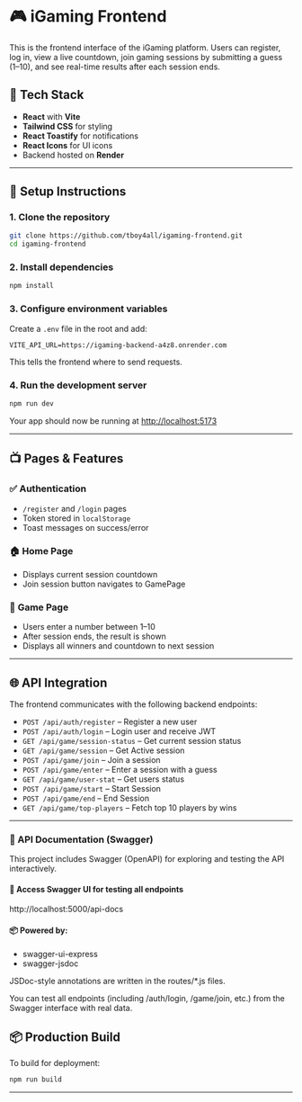 # 🎮 iGaming Frontend

This is the frontend interface of the iGaming platform. Users can register, log in, view a live countdown, join gaming sessions by submitting a guess (1–10), and see real-time results after each session ends.

## 🚀 Tech Stack

- **React** with **Vite**
- **Tailwind CSS** for styling
- **React Toastify** for notifications
- **React Icons** for UI icons
- Backend hosted on **Render**

---

## 🔧 Setup Instructions

### 1. Clone the repository

```bash
git clone https://github.com/tboy4all/igaming-frontend.git
cd igaming-frontend
```

### 2. Install dependencies

```bash
npm install
```

### 3. Configure environment variables

Create a `.env` file in the root and add:

```
VITE_API_URL=https://igaming-backend-a4z8.onrender.com
```

This tells the frontend where to send requests.

### 4. Run the development server

```bash
npm run dev
```

Your app should now be running at [http://localhost:5173](http://localhost:5173)

---

## 📺 Pages & Features

### ✅ **Authentication**

- `/register` and `/login` pages
- Token stored in `localStorage`
- Toast messages on success/error

### 🏠 **Home Page**

- Displays current session countdown
- Join session button navigates to GamePage

### 🎰 **Game Page**

- Users enter a number between 1–10
- After session ends, the result is shown
- Displays all winners and countdown to next session

---

## 🌐 API Integration

The frontend communicates with the following backend endpoints:

- `POST /api/auth/register` – Register a new user
- `POST /api/auth/login` – Login user and receive JWT
- `GET /api/game/session-status` – Get current session status
- `GET /api/game/session` – Get Active session
- `POST /api/game/join` – Join a session
- `POST /api/game/enter` – Enter a session with a guess
- `GET /api/game/user-stat` – Get users status
- `POST /api/game/start` – Start Session
- `POST /api/game/end` – End Session
- `GET /api/game/top-players` – Fetch top 10 players by wins

---

### 📘 API Documentation (Swagger)

This project includes Swagger (OpenAPI) for exploring and testing the API interactively.

#### 🔗 Access Swagger UI for testing all endpoints

http://localhost:5000/api-docs

#### 📦 Powered by:

- swagger-ui-express
- swagger-jsdoc

JSDoc-style annotations are written in the routes/\*.js files.

You can test all endpoints (including /auth/login, /game/join, etc.) from the Swagger interface with real data.

## 📦 Production Build

To build for deployment:

```bash
npm run build
```

---
